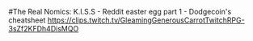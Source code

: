 #The Real Nomics: K.I.S.S - Reddit easter egg part 1 - Dodgecoin's cheatsheet
https://clips.twitch.tv/GleamingGenerousCarrotTwitchRPG-3sZf2KFDh4DisMQO
